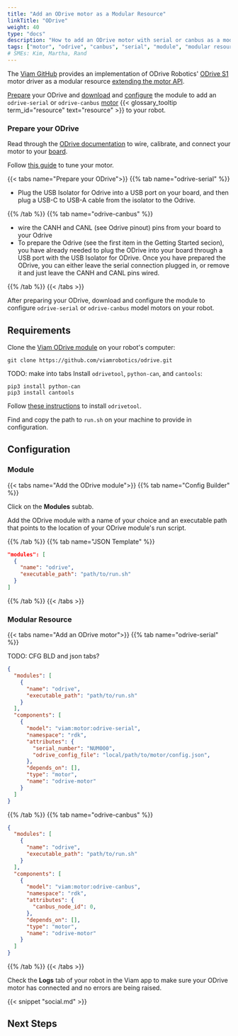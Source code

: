 ```yaml
---
title: "Add an ODrive motor as a Modular Resource"
linkTitle: "ODrive"
weight: 40
type: "docs"
description: "How to add an ODrive motor with serial or canbus as a modular resource of your robot."
tags: ["motor", "odrive", "canbus", "serial", "module", "modular resources"]
# SMEs: Kim, Martha, Rand
---
```


The [Viam GitHub](https://github.com/viamrobotics/odrive) provides an implementation of ODrive Robotics' [ODrive S1](https://odriverobotics.com/shop/odrive-s1) motor driver as a modular resource [extending the motor API](/extend/modular-resources/).

[Prepare](#prepare-your-odrive) your ODrive and [download](#requirements) and [configure](#configuration) the module to add an `odrive-serial` or `odrive-canbus` [motor](/components/motor/) {{< glossary_tooltip term_id="resource" text="resource" >}} to your robot.

### Prepare your ODrive

Read through the [ODrive documentation](https://docs.odriverobotics.com/v/latest/getting-started.html) to wire, calibrate, and connect your motor to your [board](/components/board/).

Follow [this guide](https://docs.odriverobotics.com/v/latest/control.html#control-doc) to tune your motor.

{{< tabs name="Prepare your ODrive">}}
{{% tab name="odrive-serial" %}}

- Plug the USB Isolator for Odrive into a USB port on your board, and then plug a USB-C to USB-A cable from the isolator to the Odrive.

{{% /tab %}}
{{% tab name="odrive-canbus" %}}

- wire the CANH and CANL (see Odrive pinout) pins from your board to your Odrive
- To prepare the Odrive (see the first item in the Getting Started secion), you have already needed to plug the ODrive into your board through a USB port with the USB Isolator for ODrive.
Once you have prepared the ODrive, you can either leave the serial connection plugged in, or remove it and just leave the CANH and CANL pins wired.

{{% /tab %}}
{{< /tabs >}}

<!-- 

* Update the sample config as following:
    * Update the `executable_path` (string) to the location of `run.sh` on your machine
    * If using a `"canbus"` connection, update the `canbus_node_id` (int) to the node ID of whichever CAN node you'd like to use AND ALSO NEED TO DO SOMETHING ELSE FROM THE ODRIVE DOCS FOR CANBUS
TODO: NEED TO POINT SOMEWHERE TO MODULAR RESOURCES DOCUMENTATION

{{% alert title="Note" color="note" %}}

You must also enable SPI on your board if it is not enabled by default.
See your [board model's configuration instructions](/components/board/#configuration) if applicable.

{{% /alert %}}

The configuration remains on the same ODrive motor controller across reboots, and only changes when you go through the configuration of the ODrive again. 
- grab path to ODRIVEconfig file for configuration later if you want it to be reconfigured
   -->

After preparing your ODrive, download and configure the module to configure `odrive-serial` or `odrive-canbus` model motors on your robot.
<!-- TODO: does this sentence really need to be here 

TODO: should we also connect to more detailed module instructions at this point? like github readme?
-->

## Requirements

<!-- [make sure `viam-sdk` is installed and a robot is configured] maybe put this right before this section starts? -->

Clone the [Viam ODrive module](https://github.com/viamrobotics/odrive) on your robot's computer:

``` {id="terminal-prompt" class="command-line" data-prompt="$"}
git clone https://github.com/viamrobotics/odrive.git
```

TODO: make into tabs
Install `odrivetool`, `python-can`, and `cantools`:

``` {id="terminal-prompt" class="command-line" data-prompt="$"}
pip3 install python-can
pip3 install cantools
```

Follow [these instructions](https://docs.odriverobotics.com/v/latest/odrivetool.html) to install `odrivetool`.

Find and copy the path to `run.sh` on your machine to provide in configuration.

## Configuration

### Module

{{< tabs name="Add the ODrive module">}}
{{% tab name="Config Builder" %}}

Click on the **Modules** subtab.

Add the ODrive module with a name of your choice and an executable path that points to the location of your ODrive module's run script.

<!-- TODO: add image -->

{{% /tab %}}
{{% tab name="JSON Template" %}}

```json {class="line-numbers linkable-line-numbers"}
"modules": [
  {
    "name": "odrive",
    "executable_path": "path/to/run.sh"
  }
]
```

{{% /tab %}}
{{< /tabs >}}

 <!-- diff requirements for canbus and odrive can tab?
    - can deffo show requirements for multiple on canbus tab example but should I consider if it should be its own section?
    - connecting section is split in these tabs  -->

### Modular Resource

{{< tabs name="Add an ODrive motor">}}
{{% tab name="odrive-serial" %}}

TODO: CFG BLD and json tabs?

```json {class="line-numbers linkable-line-numbers"}
{
  "modules": [
    {
      "name": "odrive",
      "executable_path": "path/to/run.sh"
    }
  ],
  "components": [
    {
      "model": "viam:motor:odrive-serial",
      "namespace": "rdk",
      "attributes": {
        "serial_number": "NUM000",
        "odrive_config_file": "local/path/to/motor/config.json",
      },
      "depends_on": [],
      "type": "motor",
      "name": "odrive-motor"
    }
  ]
}
```

{{% /tab %}}
{{% tab name="odrive-canbus" %}}

```json {class="line-numbers linkable-line-numbers"}
{
  "modules": [
    {
      "name": "odrive",
      "executable_path": "path/to/run.sh"
    }
  ],
  "components": [
    {
      "model": "viam:motor:odrive-canbus",
      "namespace": "rdk",
      "attributes": {
        "canbus_node_id": 0,
      },
      "depends_on": [],
      "type": "motor",
      "name": "odrive-motor"
    }
  ]
}
```

{{% /tab %}}
{{< /tabs >}}

<!-- 
{{< tabs name="Add an Odrive motor component">}}
{{% tab name="Config Builder" %}}

Physically connect the ODrive motor to your machine.
Go to your robot's page on the [Viam app](https://app.viam.com/).

Navigate to the **Config** tab on your robot's page, and click on the **Components** subtab.

Add a component with type `motor`, model `viam:motor:odrive-canbus`, and a name of your choice:

![adding odrive component](../../img/add-odrive/add-odrive-component-ui.png)

Paste the following into the **Attributes** field of your new component according to your machine's architecture (none needed for Linux):

{{% /tab %}}
{{% tab name="JSON Template" %}}

Navigate to the **Config** tab.
Select the **Raw JSON** mode, then copy/paste the following `"components"` and `"modules"` JSON:

```json {class="line-numbers linkable-line-numbers"}

```

{{% /tab %}}
{{< /tabs >}} -->

Check the **Logs** tab of your robot in the Viam app to make sure your ODrive motor has connected and no errors are being raised.

{{< snippet "social.md" >}}

## Next Steps

<!-- {{< cards >}}
  {{% card link="/services/slam/cartographer" size="small" %}}
  {{% card link="/services/slam" size="small" %}}
{{< /cards >}} -->
